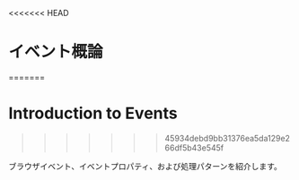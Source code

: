 <<<<<<< HEAD
# イベント概論
=======
# Introduction to Events
>>>>>>> 45934debd9bb31376ea5da129e266df5b43e545f

ブラウザイベント、イベントプロパティ、および処理パターンを紹介します。
